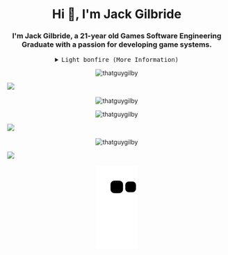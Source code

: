 <h1 align="center">Hi 👋, I'm Jack Gilbride</h1>
<h3 align="center">I'm Jack Gilbride, a 21-year old Games Software Engineering Graduate with a passion for developing game systems.</h3>

<details align="center">

<summary> <a> <samp> Light bonfire (More Information)</samp></a></summary>
<samp>
 <a><h2 style="color: #fc6203">B O N F I R E &nbsp; L I T !</h2> </a>

I’m a hard-working and passionate Games Software Engineering graduate who studied at Bournemouth University. I achieved my place at BU with an academic excellence scholarship as a result of achieving a triple distinction in my extended diploma. During my time at BU I served as the student representative of my seminar group for all three years of my studies. I have a wide range of technical skills, most importantly a firm grasp of C++, C# and Python. I have worked with C# and Unity for 6 years and have 4 years of C++ experience, with 2 years of experience using Unreal Engine. I have self published my first commercial game on Steam, an action roguelike developed in Unity using C#. I have been working on games in various engines since the age of nine and also worked on an upcoming mobile game from Poly Fruit Studios. I am extremely excited to be starting work in the industry with its leaders and innovators.
 
<p align="center"><a href="https://www.linkedin.com/in/jack-m-gilbride/" style="color: #fc6203">LinkedIn</a></p>
<p align="center"><a href="https://www.behance.net/Jack-M-Gilbride" style="color: #fc6203">Behance</a></p>
<img src="https://raw.githubusercontent.com/TanZng/TanZng/master/assets/bonefire.gif" width="200"/>

Current Project: <a href="https://github.com/ThatGuyGilby/SortManager">Implementing a sorting systerm using a custom Interface in Java</a>
</samp>
</details>

<p align="center"> <img src="https://komarev.com/ghpvc/?username=thatguygilby" alt="thatguygilby" /> </p>

<img src="https://user-images.githubusercontent.com/73097560/115834477-dbab4500-a447-11eb-908a-139a6edaec5c.gif">

<p align="center"> <img src="https://github-readme-stats.vercel.app/api/top-langs/?username=thatguygilby&hide=c,objective-c&theme=tokyonight" alt="thatguygilby" /> </p>
<p align="center"> <img src="https://github-readme-stats.vercel.app/api?username=thatguygilby&show_icons=true&count_private=true&theme=tokyonight" alt="thatguygilby" /> </p>

<img src="https://user-images.githubusercontent.com/73097560/115834477-dbab4500-a447-11eb-908a-139a6edaec5c.gif">

<p align="center"> <img src="https://github-profile-trophy.vercel.app/?username=thatguygilby&theme=onedark" alt="thatguygilby" /> </p>

<img src="https://user-images.githubusercontent.com/73097560/115834477-dbab4500-a447-11eb-908a-139a6edaec5c.gif">

<p align="center"> <img src="https://raw.githubusercontent.com/ThatGuyGilby/ThatGuyGilby/output/github-contribution-grid-snake.svg" alt="thatguygilby" /> </p>
